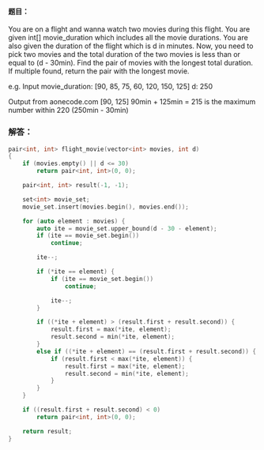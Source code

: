 #### 题目：
You are on a flight and wanna watch two movies during this flight. 
You are given int[] movie_duration which includes all the movie durations. 
You are also given the duration of the flight which is d in minutes. 
Now, you need to pick two movies and the total duration of the two movies is less than or equal to (d - 30min). 
Find the pair of movies with the longest total duration. If multiple found, return the pair with the longest movie.

e.g. 
Input
movie_duration: [90, 85, 75, 60, 120, 150, 125]
d: 250

Output from aonecode.com
[90, 125]
90min + 125min = 215 is the maximum number within 220 (250min - 30min)

### 解答：
```c++
pair<int, int> flight_movie(vector<int> movies, int d)
{
	if (movies.empty() || d <= 30)
		return pair<int, int>(0, 0);

	pair<int, int> result(-1, -1);

	set<int> movie_set;
	movie_set.insert(movies.begin(), movies.end());

	for (auto element : movies) {
		auto ite = movie_set.upper_bound(d - 30 - element);
		if (ite == movie_set.begin())
			continue;

		ite--;

		if (*ite == element) {
			if (ite == movie_set.begin())
				continue;

			ite--;
		}

		if ((*ite + element) > (result.first + result.second)) {
			result.first = max(*ite, element);
			result.second = min(*ite, element);
		}
		else if ((*ite + element) == (result.first + result.second)) {
			if (result.first < max(*ite, element)) {
				result.first = max(*ite, element);
				result.second = min(*ite, element);
			}
		}
	}

	if ((result.first + result.second) < 0)
		return pair<int, int>(0, 0);

	return result;
}
```
